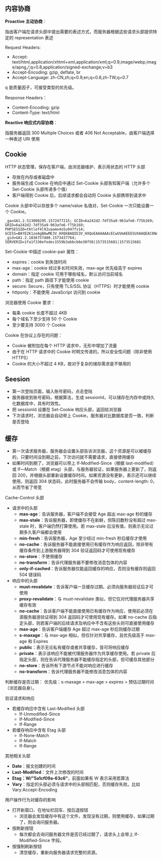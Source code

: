 ## 内容协商

**Proactive 主动协商**：

指由客户端在请求头部中提出需要的表述方式，而服务器根据这些请求头部提供特定的 representation 表述

Request Headers:
- Accept: text/html,application/xhtml+xml,application/xml;q=0.9,image/webp,image/apng,*/*;q=0.8,application/signed-exchange;v=b3
- Accept-Encoding: gzip, deflate, br
- Accept-Language: zh-CN,zh;q=0.9,en;q=0.8,zh-TW;q=0.7

q 是质量因子，可接受类型的优先级。

Response Headers：
- Content-Encoding: gzip
- Content-Type: text/html

**Reactive 响应式内容协商**：

指服务器返回 300 Multiple Choices 或者 406 Not Acceptable，由客户端选择一种表述 URI 使用

## Cookie

HTTP 状态管理，保存在客户端，由浏览器维护、表示用状态的 HTTP 头部
- 存放在内存或者磁盘中
- 服务端生成 Cookie 在响应中通过 Set-Cookie 头部告知客户端（允许多个 Set-Cookie 头部传递多个值）
- 客户端得到 Cookie 后，后续请求都会自动将 Cookie 头部携带到请求中

Cookie 头部中可以存放多个 name/value 名值对，Set-Cookie 一次只能设置一个 Cookie。

    _ga=GA1.2.513008295.1572477215; GCID=6a242d2-7df35a9-963afe6-f75b169; GRID=6a242d2-7df35a9-963afe6-f75b169; PHPSESSID=t6tlef4l92uaamo4o5u947fv14; GCESS=BAYE2K1zeAgBAwME3V_HXQkBAQIE3V_HXQoEAAAAAAcECwUVmAEEESUXAAQEAC8NAAUEAAAAAAsCBAAMAQE-; _gid=GA1.2.1836757480.1573437764; SERVERID=1fa1f330efedec1559b3abbcb6e30f50|1573515681|1573515681

Set-Cookie 中描述 cookie-pair 属性：
- expires：cookie 到失效时间
- max-age：cookie 经过多长时间失效，max-age 优先级高于 expires
- domain：指定 cookie 可用于哪些域名，默认访问当前域名
- path：指定 path 路径下才能使用 cookie
- secure: Secure，只有使用 TLS/SSL 协议（HTTPS）时才能使用 cookie
- httponly：不能使用 JavaScript 访问到 cookie

浏览器使用 Cookie 要求：
- 每条 cookie 长度不超过 4KB
- 每个域名下至少支持 50 个 Cookie
- 至少要支持 3000 个 Cookie

Cookie 在协议上存在的问题：

- Cookie 被附加在每个 HTTP 请求中，无形中增加了流量
- 由于在 HTTP 请求中的 Cookie 时明文传递的，所以安全性问题（除非使用 HTTPS）
- Cookie 的大小不超过 4 KB，故对于复杂的储存需求是不够用的

## Seesion

- 第一次登陆页面，输入账号密码，点击登陆
- 服务器收到账号密码，根据算法，生成 sessionId，可以储存在内存中或持久化数据库中，具有时效性。
- 把 sessionId 设置在 Set-Cookie 响应头部，返回给浏览器
- 下次请求时，浏览器会自动带上 Cookie，服务器对比数据库是否一致，判断是否登陆 

## 缓存

- 第一次请求服务器，服务器会设置头部告诉浏览器，这个资源是可以被缓存的，只要时间没到期之前，下次访问就不需要请求，直接使用缓存
- 如果时间到期了，浏览器可以带上 If-Modified-Since（根据 last-modified） 或 If—Match（根据 etag）头部，与服务器验证，如果服务器上更新了，则返回 200，并根据头部重新设置缓存时间。如果资源没有更新，表示还可以继续使用，则返回 304 状态码，此时服务器不会传输 body，content-length: 0，从而节省了带宽

Cache-Control 头部
- 请求中的头部
  - **max-age**：告诉服务器，客户端不会接受 Age 超出 max-age 秒的缓存
  - **max-stale**：告诉服务器，即使缓存不在新鲜，但陈旧数秒没有超过 max-stale 时，客户端仍然打算使用。若 max-stale 后没有值，则表示无论过期多久客户端都会使用
  - **min-fresh**：告诉服务器，Age 至少经过 min-fresh 秒后缓存才使用
  - **no-cache**：告诉服务器不能直接使用已有缓存作为响应返回，除非带有缓存条件到上游服务器得到 304 验证返回码才可使用现有缓存
  - **no-store**：不使用缓存
  - **no-transform**：告诉代理服务器不要修改消息包体的内容
  - **only-if-cached**：告诉服务器仅能返回缓存的响应，否则没有缓存则返回 504 错误码
- 响应中的头部
  - **must-revalidate**：告诉客户端一旦缓存过期，必须向服务器验证后才可使用
  - **proxy-revalidate**：与 must-revalidate 类似，但它仅对代理服务器共享缓存有效
  - **no-cache**：告诉客户端不能直接使用已有缓存作为响应，使用前必须在源服务器游验证得到 304 返回码才可使用现有缓存。如果 no-cache 后指定头部，则若客户端的后续请求及响应中不含有这些头则可直接使用缓存
  - **max-age**：告诉客户端缓存 Age 超过 max-age 秒后则缓存过期
  - **s-maxage**：与 max-age 相似，但仅针对共享缓存，且优先级高于 max-age 和 Expires
  - **public**：表示无论私有缓存或者共享缓存，皆可将响应缓存
  - **private**：表示该响应不能被代理服务器作为共享缓存使用。若 private 后指定头部，则在告诉代理服务器不能缓存指定的头部，但可缓存其他部分
  - **no-store**：告诉所有下游节点不能对响应进行缓存
  - **no-transform**：告诉代理服务器不能修改消息包体的内容


判断缓存是否过期：
优先级：s-maxage > max-age > expires > 预估过期时间（浏览器自身）。

验证请求和响应
 - 若缓存响应中含有 Last-Modified 头部
   - If-Unmodified-Since
   - If-Modified-Since
   - If-Range
 - 若缓存响应中含有 Etag 头部
   - If-None-Match
   - If-Match
   - If-Range

其他相关头部
- **Date**：报文创建的时间
- **Last-Modified**：文件上次修改的时间
- **Etag：W/"5a1cf09a-63c6"**，前面如果有 W 表示采用若算法
- **Vary**：指定的头部必须与请求中的头部相匹配，否则缓存失败。比如 Vary:Accept-Encoding

用户操作行为对缓存的影响
- 打开新窗口、在地址栏回车、按后退按钮
  - 浏览器会发现缓存中有这个文件，发现没有过期，则使用缓存，如果过期了，则会询问服务器。
- 按刷新按钮
  - 每次都会去询问服务器文件是否已经过期了，请求头上会带上 If-Modified-Since 字段。
- 按强制刷新按钮
  - 清空缓存，重新向服务器请求完整的资源。

